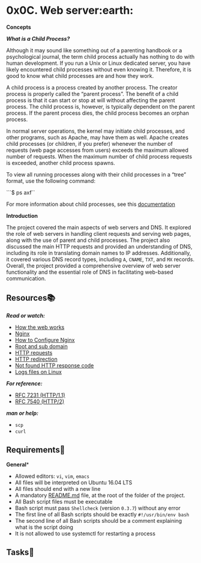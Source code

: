 # 0x0C. Web server:earth:

**Concepts**

***What is a Child Process?***

Although it may sound like something out of a parenting handbook or a psychological journal, the term child process actually has nothing to do with human development. If you run a Unix or Linux dedicated server, you have likely encountered child processes without even knowing it. Therefore, it is good to know what child processes are and how they work.

A child process is a process created by another process. The creator process is properly called the “parent process”. The benefit of a child process is that it can start or stop at will without affecting the parent process. The child process is, however, is typically dependent on the parent process. If the parent process dies, the child process becomes an orphan process.

In normal server operations, the kernel may initiate child processes, and other programs, such as Apache, may have them as well. Apache creates child processes (or children, if you prefer) whenever the number of requests (web page accesses from users) exceeds the maximum allowed number of requests. When the maximum number of child process requests is exceeded, another child process spawns.

To view all running processes along with their child processes in a “tree” format, use the following command:

```$ ps axf``

For more information about child processes, see this [documentation](https://www.gnu.org/software/libc/manual/html_node/Processes.html#Processes)

**Introduction**

The project covered the main aspects of web servers and DNS. It explored the role of web servers in handling client requests and serving web pages, along with the use of parent and child processes. The project also discussed the main HTTP requests and provided an understanding of DNS, including its role in translating domain names to IP addresses. Additionally, it covered various DNS record types, including `A`, `CNAME`, `TXT`, and `MX` records. Overall, the project provided a comprehensive overview of web server functionality and the essential role of DNS in facilitating web-based communication.

## Resources:books:
***Read or watch:***
- [How the web works](https://developer.mozilla.org/en-US/docs/Learn/Getting_started_with_the_web/How_the_Web_works)
- [Nginx](https://en.m.wikipedia.org/wiki/Nginx)
- [How to Configure Nginx](https://www.digitalocean.com/community/tutorials/how-to-set-up-nginx-server-blocks-virtual-hosts-on-ubuntu-16-04)
- [Root and sub domain](https://landingi.com/help/domains-vs-subdomains/)
- [HTTP requests](https://www.tutorialspoint.com/http/http_methods.htm)
- [HTTP redirection](https://moz.com/learn/seo/redirection)
- [Not found HTTP response code](https://en.m.wikipedia.org/wiki/HTTP_404)
- [Logs files on Linux](https://www.cyberciti.biz/faq/ubuntu-linux-gnome-system-log-viewer/)

***For reference:***
- [RFC 7231 (HTTP/1.1)](https://datatracker.ietf.org/doc/html/rfc7231)
- [RFC 7540 (HTTP/2)](https://datatracker.ietf.org/doc/html/rfc7540)

***man or help:***
- `scp`
- `curl`

## Requirements:round_pushpin:
**General***
- Allowed editors: `vi`, `vim`, `emacs`
- All files will be interpreted on Ubuntu 16.04 LTS
- All files should end with a new line
- A mandatory [README.md](./README.md) file, at the root of the folder of the project.
- All Bash script files must be executable
- Bash script must pass `Shellcheck` (version `0.3.7`) without any error
- The first line of all Bash scripts should be exactly `#!/usr/bin/env bash`
- The second line of all Bash scripts should be a comment explaining what is the script doing
- It is not allowed to use systemctl for restarting a process

## Tasks:page_with_curl:
